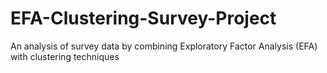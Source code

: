 # EFA-Clustering-Survey-Project
 An analysis of survey data by combining Exploratory Factor Analysis (EFA) with clustering techniques
